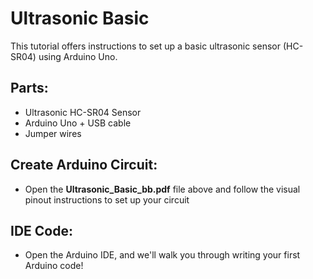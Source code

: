 # Ultrasonic Basic
This tutorial offers instructions to set up a basic ultrasonic sensor (HC-SR04) using Arduino Uno.

## Parts:
- Ultrasonic HC-SR04 Sensor
- Arduino Uno + USB cable
- Jumper wires

## Create Arduino Circuit:
- Open the **Ultrasonic_Basic_bb.pdf** file above and follow the visual pinout instructions to set up your circuit

## IDE Code:
- Open the Arduino IDE, and we'll walk you through writing your first Arduino code!
